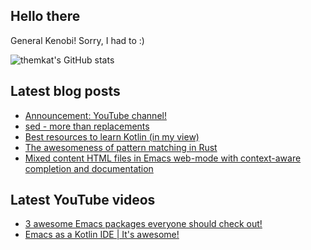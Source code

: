 ## Hello there
General Kenobi! Sorry, I had to :)


![themkat's GitHub stats](https://github-readme-stats.vercel.app/api?username=themkat)

<!--
**themkat/themkat** is a ✨ _special_ ✨ repository because its `README.md` (this file) appears on your GitHub profile.

Here are some ideas to get you started:

- 🔭 I’m currently working on ...
- 🌱 I’m currently learning ...
- 👯 I’m looking to collaborate on ...
- 🤔 I’m looking for help with ...
- 💬 Ask me about ...
- 📫 How to reach me: ...
- 😄 Pronouns: ...
- ⚡ Fun fact: ...
-->


## Latest blog posts
<!-- BLOG-POST-LIST:START -->
- [Announcement: YouTube channel!](https://themkat.net/2022/10/17/announcing_youtube_channel.html)
- [sed - more than replacements](https://themkat.net/2022/10/15/sed_more_than_replacements.html)
- [Best resources to learn Kotlin &lpar;in my view&rpar;](https://themkat.net/2022/10/11/learning_kotlin_resources.html)
- [The awesomeness of pattern matching in Rust](https://themkat.net/2022/10/06/rust_awesome_pattern_matching.html)
- [Mixed content HTML files in Emacs web-mode with context-aware completion and documentation](https://themkat.net/2022/10/04/emacs_web_mode_mixed.html)
<!-- BLOG-POST-LIST:END -->


## Latest YouTube videos
<!-- YOUTUBE-LIST:START -->
- [3 awesome Emacs packages everyone should check out!](https://www.youtube.com/watch?v=9O_0vwrLCow)
- [Emacs as a Kotlin IDE | It&#39;s awesome!](https://www.youtube.com/watch?v=J4s3T0dd5CY)
<!-- YOUTUBE-LIST:END -->
